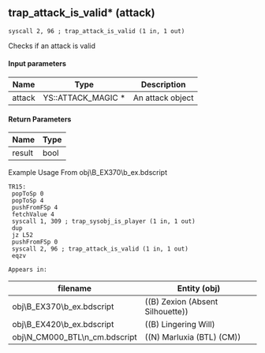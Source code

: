 ## trap_attack_is_valid* (attack)

`syscall 2, 96 ; trap_attack_is_valid (1 in, 1 out)`

Checks if an attack is valid

#### Input parameters
| Name | Type | Description
|------|------|------------
| attack   | YS::ATTACK_MAGIC *   | An attack object


#### Return Parameters
| Name | Type
|------|-----
| result   | bool   
Example Usage From obj\B_EX370\b_ex.bdscript
```plaintext
TR15:
 popToSp 0
 popToSp 4
 pushFromFSp 4
 fetchValue 4
 syscall 1, 309 ; trap_sysobj_is_player (1 in, 1 out)
 dup 
 jz L52
 pushFromFSp 0
 syscall 2, 96 ; trap_attack_is_valid (1 in, 1 out)
 eqzv
```





	Appears in:
| filename | Entity (obj)
|----------|-------------
| obj\B_EX370\b_ex.bdscript       | ((B) Zexion (Absent Silhouette))          
| obj\B_EX420\b_ex.bdscript       | ((B) Lingering Will)          
| obj\N_CM000_BTL\n_cm.bdscript       | ((N) Marluxia (BTL) (CM))          



